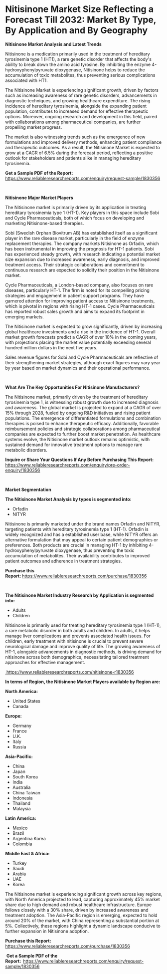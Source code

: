 <p><h1>Nitisinone Market Size Reflecting a Forecast Till 2032: Market By Type, By Application and By Geography</h1></p><p><strong>Nitisinone Market Analysis and Latest Trends</strong></p>
<p><p>Nitisinone is a medication primarily used in the treatment of hereditary tyrosinemia type 1 (HT1), a rare genetic disorder that affects the body's ability to break down the amino acid tyrosine. By inhibiting the enzyme 4-hydroxyphenylpyruvate dioxygenase, Nitisinone helps to reduce the accumulation of toxic metabolites, thus preventing serious complications associated with HT1.</p><p>The Nitisinone Market is experiencing significant growth, driven by factors such as increasing awareness of rare genetic disorders, advancements in diagnostic techniques, and growing healthcare expenditure. The rising incidence of hereditary tyrosinemia, alongside the expanding patient population, contributes to increased demand for effective therapeutic options. Moreover, ongoing research and development in this field, paired with collaborations among pharmaceutical companies, are further propelling market progress.</p><p>The market is also witnessing trends such as the emergence of new formulations and improved delivery methods, enhancing patient compliance and therapeutic outcomes. As a result, the Nitisinone Market is expected to grow at a CAGR of 6.5% during the forecast period, reflecting a positive outlook for stakeholders and patients alike in managing hereditary tyrosinemia.</p></p>
<p><strong>Get a Sample PDF of the Report:&nbsp;</strong> <a href="https://www.reliableresearchreports.com/enquiry/request-sample/1830356?utm_campaign=2724&utm_medium=2&utm_source=Github&utm_content=ia&utm_term=19042025&utm_id=nitisinone">https://www.reliableresearchreports.com/enquiry/request-sample/1830356</a></p>
<p>&nbsp;</p>
<p><strong>Nitisinone Major Market Players</strong></p>
<p><p>The Nitisinone market is primarily driven by its application in treating hereditary tyrosinemia type 1 (HT-1). Key players in this space include Sobi and Cycle Pharmaceuticals, both of which focus on developing and marketing Nitisinone-based therapies.</p><p>Sobi (Swedish Orphan Biovitrum AB) has established itself as a significant player in the rare disease market, particularly in the field of enzyme replacement therapies. The company markets Nitisinone as Orfadin, which has been instrumental in improving the prognosis for HT-1 patients. Sobi has experienced steady growth, with research indicating a potential market size expansion due to increased awareness, early diagnosis, and improved treatment access. Their strategic collaborations and commitment to continuous research are expected to solidify their position in the Nitisinone market.</p><p>Cycle Pharmaceuticals, a London-based company, also focuses on rare diseases, particularly HT-1. The firm is noted for its compelling pricing strategies and engagement in patient support programs. They have garnered attention for improving patient access to Nitisinone treatments, which is pivotal in regions with rising HT-1 cases. Cycle Pharmaceuticals has reported robust sales growth and aims to expand its footprint in emerging markets.</p><p>The Nitisinone market is expected to grow significantly, driven by increasing global healthcare investments and a rise in the incidence of HT-1. Overall market growth forecasts predict a CAGR of over 10% in the coming years, with projections placing the market value potentially exceeding several hundred million dollars in the next five years.</p><p>Sales revenue figures for Sobi and Cycle Pharmaceuticals are reflective of their strengthening market strategies, although exact figures may vary year by year based on market dynamics and their operational performance.</p></p>
<p>&nbsp;</p>
<p><strong>What Are The Key Opportunities For Nitisinone Manufacturers?</strong></p>
<p><p>The Nitisinone market, primarily driven by the treatment of hereditary tyrosinemia type 1, is witnessing robust growth due to increased diagnosis and awareness. The global market is projected to expand at a CAGR of over 15% through 2028, fueled by ongoing R&D initiatives and rising patient populations. The emergence of differentiated formulations and combination therapies is poised to enhance therapeutic efficacy. Additionally, favorable reimbursement policies and strategic collaborations among pharmaceutical companies are expected to further boost market penetration. As healthcare systems evolve, the Nitisinone market outlook remains optimistic, with sustained demand for innovative treatment options to manage rare metabolic disorders.</p></p>
<p><strong>Inquire or Share Your Questions If Any Before Purchasing This Report:</strong> <a href="https://www.reliableresearchreports.com/enquiry/pre-order-enquiry/1830356?utm_campaign=2724&utm_medium=2&utm_source=Github&utm_content=ia&utm_term=19042025&utm_id=nitisinone">https://www.reliableresearchreports.com/enquiry/pre-order-enquiry/1830356</a></p>
<p>&nbsp;</p>
<p><strong>Market Segmentation</strong></p>
<p><strong>The Nitisinone Market Analysis by types is segmented into:</strong></p>
<p><ul><li>Orfadin</li><li>NITYR</li></ul></p>
<p><p>Nitisinone is primarily marketed under the brand names Orfadin and NITYR, targeting patients with hereditary tyrosinemia type 1 (HT-1). Orfadin is widely recognized and has a established user base, while NITYR offers an alternative formulation that may appeal to certain patient demographics or preferences. Both products are crucial in managing HT-1 by inhibiting 4-hydroxyphenylpyruvate dioxygenase, thus preventing the toxic accumulation of metabolites. Their availability contributes to improved patient outcomes and adherence in treatment strategies.</p></p>
<p><strong>Purchase this Report:&nbsp;</strong><a href="https://www.reliableresearchreports.com/purchase/1830356?utm_campaign=2724&utm_medium=2&utm_source=Github&utm_content=ia&utm_term=19042025&utm_id=nitisinone">https://www.reliableresearchreports.com/purchase/1830356</a></p>
<p>&nbsp;</p>
<p><strong>The Nitisinone Market Industry Research by Application is segmented into:</strong></p>
<p><ul><li>Adults</li><li>Children</li></ul></p>
<p><p>Nitisinone is primarily used for treating hereditary tyrosinemia type 1 (HT-1), a rare metabolic disorder in both adults and children. In adults, it helps manage liver complications and prevents associated health issues. For children, early treatment with nitisinone is crucial to prevent severe neurological damage and improve quality of life. The growing awareness of HT-1, alongside advancements in diagnostic methods, is driving demand for nitisinone across both demographics, necessitating tailored treatment approaches for effective management.</p></p>
<p><a href="https://www.reliableresearchreports.com/nitisinone-r1830356?utm_campaign=2724&utm_medium=2&utm_source=Github&utm_content=ia&utm_term=19042025&utm_id=nitisinone">&nbsp;https://www.reliableresearchreports.com/nitisinone-r1830356</a></p>
<p><strong>In terms of Region, the Nitisinone Market Players available by Region are:</strong></p>
<p>
    <p> <strong> North America: </strong>
        <ul>
            <li>United States</li>
            <li>Canada</li>
        </ul>
        </p> 
    <p> <strong> Europe: </strong>
        <ul>
            <li>Germany</li>
            <li>France</li>
            <li>U.K.</li>
            <li>Italy</li>
            <li>Russia</li>
        </ul>
        </p> 
    <p> <strong> Asia-Pacific: </strong>
        <ul>
            <li>China</li>
            <li>Japan</li>
            <li>South Korea</li>
            <li>India</li>
            <li>Australia</li>
            <li>China Taiwan</li>
            <li>Indonesia</li>
            <li>Thailand</li>
            <li>Malaysia</li>
        </ul>
        </p> 
    <p> <strong> Latin America: </strong>
        <ul>
            <li>Mexico</li>
            <li>Brazil</li>
            <li>Argentina Korea</li>
            <li>Colombia</li>
        </ul>
        </p> 
    <p> <strong> Middle East & Africa: </strong>
        <ul>
            <li>Turkey</li>
            <li>Saudi</li>
            <li>Arabia</li>
            <li>UAE</li>
            <li>Korea</li>
        </ul>
    </p>
    </p>
<p><p>The Nitisinone market is experiencing significant growth across key regions, with North America projected to lead, capturing approximately 45% market share due to high demand and robust healthcare infrastructure. Europe follows closely with a 30% share, driven by increased awareness and treatment adoption. The Asia-Pacific region is emerging, expected to hold around 20% of the market, with China representing a substantial portion at 5%. Collectively, these regions highlight a dynamic landscape conducive to further expansion in Nitisinone adoption.</p></p>
<p><strong>Purchase this Report: </strong><a href="https://www.reliableresearchreports.com/purchase/1830356?utm_campaign=2724&utm_medium=2&utm_source=Github&utm_content=ia&utm_term=19042025&utm_id=nitisinone">https://www.reliableresearchreports.com/purchase/1830356</a></p>
<p>&nbsp;<strong>Get a Sample PDF of the Report:&nbsp;&nbsp;</strong><a href="https://www.reliableresearchreports.com/enquiry/request-sample/1830356?utm_campaign=2724&utm_medium=2&utm_source=Github&utm_content=ia&utm_term=19042025&utm_id=nitisinone">https://www.reliableresearchreports.com/enquiry/request-sample/1830356</a></p>
<p><strong></strong></p>
<p><p></p><p></p><p></p></p>